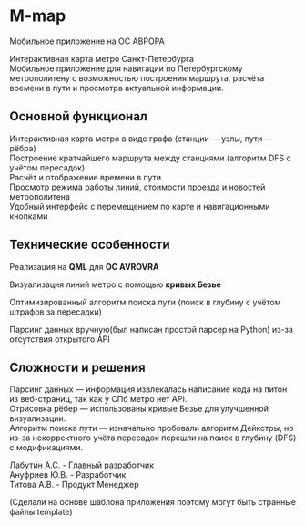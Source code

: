 # M-map  
Мобильное приложение на ОС АВРОРА  
 
Интерактивная карта метро Санкт-Петербурга  
Мобильное приложение для навигации по Петербургскому метрополитену с возможностью построения маршрута, расчёта времени в пути и просмотра актуальной информации.  


## Основной функционал  
Интерактивная карта метро в виде графа (станции — узлы, пути — рёбра)  
Построение кратчайшего маршрута между станциями (алгоритм DFS с учётом пересадок)  
Расчёт и отображение времени в пути  
Просмотр режима работы линий, стоимости проезда и новостей метрополитена  
Удобный интерфейс с перемещением по карте и навигационными кнопками  


## Технические особенности  
Реализация на **QML** для **ОС AVROVRA**  

Визуализация линий метро с помощью **кривых Безье**  

Оптимизированный алгоритм поиска пути (поиск в глубину с учётом штрафов за пересадки)  

Парсинг данных вручную(был написан простой парсер на Python) из-за отсутствия открытого API  


## Сложности и решения  
Парсинг данных — информация извлекалась написание кода на питон из веб-страниц, так как у СПб метро нет API.  
Отрисовка рёбер — использованы кривые Безье для улучшенной визуализации.  
Алгоритм поиска пути — изначально пробовали алгоритм Дейкстры, но из-за некорректного учёта пересадок перешли на поиск в глубину (DFS) с модификациями.  


 
  Лабутин А.С. - Главный разработчик  
  Ануфриев Ю.В. - Разработчик    
  Титова А.В. - Продукт Менеджер  
  
    
(Сделали на основе шаблона приложения поэтому могут быть странные файлы template)

